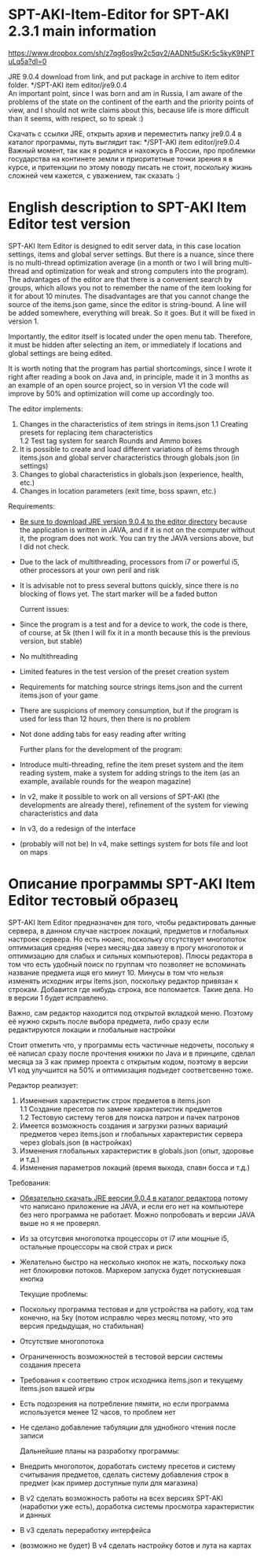 # SPT-AKI-Item-Editor for SPT-AKI 2.3.1 main information
https://www.dropbox.com/sh/z7qg6os9w2c5qv2/AADNt5uSKr5c5kyK9NPTuLq5a?dl=0  

JRE 9.0.4 download from link, and put package in archive to item editor folder. */SPT-AKI item editor/jre9.0.4  
  An important point, since I was born and am in Russia, I am aware of the problems of the state on the continent of the earth and the priority points of view, and I    should not write claims about this, because life is more difficult than it seems, with respect, so to speak :)

Скачать с ссылки JRE, открыть архив и переместить папку jre9.0.4 в каталог программы, путь выглядит так: */SPT-AKI item editor/jre9.0.4  
Важный момент, так как я родился и нахожусь в России, про проблемки государства на континете земли и приоритетные точки зрения я в курсе, и притензции по этому поводу писать не стоит, поскольку жизнь сложней чем кажется, с уважением, так сказать :)

# English description to SPT-AKI Item Editor test version

  SPT-AKI Item Editor is designed to edit server data, in this case location settings, items and global server settings. But there is a nuance, since there is no multi-thread optimization average (in a month or two I will bring multi-thread and optimization for weak and strong computers into the program).  
  The advantages of the editor are that there is a convenient search by groups, which allows you not to remember the name of the item looking for it for about 10 minutes. The disadvantages are that you cannot change the source of the items.json game, since the editor is string-bound. A line will be added somewhere, everything will break. So it goes. But it will be fixed in version 1.
  
  Importantly, the editor itself is located under the open menu tab. Therefore, it must be hidden after selecting an item, or immediately if locations and global settings are being edited.

  It is worth noting that the program has partial shortcomings, since I wrote it right after reading a book on Java and, in principle, made it in 3 months as an example of an open source project, so in version V1 the code will improve by 50% and optimization will come up accordingly too.
  
  The editor implements:
1. Changes in the characteristics of item strings in items.json
1.1 Creating presets for replacing item characteristics  
1.2 Test tag system for search Rounds and Ammo boxes
3. It is possible to create and load different variations of items through items.json and global server characteristics through globals.json (in settings)
4. Changes to global characteristics in globals.json (experience, health, etc.)
5. Changes in location parameters (exit time, boss spawn, etc.)

  Requirements:
* [Be sure to download JRE version 9.0.4 to the editor directory](https://www.dropbox.com/sh/z7qg6os9w2c5qv2/AADNt5uSKr5c5kyK9NPTuLq5a?dl=0) because the application is written in JAVA, and if it is not on the computer without it, the program does not work. You can try the JAVA versions above, but I did not check.
* Due to the lack of multithreading, processors from i7 or powerful i5, other processors at your own peril and risk
* It is advisable not to press several buttons quickly, since there is no blocking of flows yet. The start marker will be a faded button

  Current issues:
* Since the program is a test and for a device to work, the code is there, of course, at 5k (then I will fix it in a month because this is the previous version, but stable)
* No multithreading
* Limited features in the test version of the preset creation system
* Requirements for matching source strings items.json and the current items.json of your game
* There are suspicions of memory consumption, but if the program is used for less than 12 hours, then there is no problem
* Not done adding tabs for easy reading after writing
  
  
  Further plans for the development of the program:
* Introduce multi-threading, refine the item preset system and the item reading system, make a system for adding strings to the item (as an example, available rounds for the weapon magazine)
* In v2, make it possible to work on all versions of SPT-AKI (the developments are already there), refinement of the system for viewing characteristics and data
* In v3, do a redesign of the interface
* (probably will not be) In v4, make settings system for bots file and loot on maps

# Описание программы SPT-AKI Item Editor тестовый образец

  SPT-AKI Item Editor предназначен для того, чтобы редактировать данные сервера, в данном случае настроек локаций, предметов и глобальных настроек сервера. Но есть нюанс, поскольку отсутствует многопоток оптимизация средняя (через месяц-два завезу в прогу многопоток и оптимизацию для слабых и сильных компьютеров).
  Плюсы редактора в том что есть удобный поиск по группам что позволяет не вспоминать название предмета ищя его минут 10. Минусы в том что нельзя изменять исходник игры items.json, поскольку редактор привязан к строкам. Добавится где нибудь строка, все поломается. Такие дела. Но в версии 1 будет исправлено.

  Важно, сам редактор находится под открытой вкладкой меню. Поэтому её нужно скрыть после выбора предмета, либо сразу если редактируются локации и глобальные настройки

  Стоит отметить что, у программы есть частичные недочеты, посольку я её написал сразу после прочтения книжки по Java и в принципе, сделал месяца за 3 как пример проекта с открытым кодом, поэтому в версии V1 код улучшится на 50% и оптимизация подъедет соответсвенно тоже.

  Редактор реализует:
1. Изменения характеристик строк предметов в items.json  
1.1 Создание пресетов по замене характеристик предметов  
1.2 Тестовую систему тегов для поиска патрон и пачек патронов
3. Имеется возможность создания и загрузки разных вариаций предметов через items.json и глобальных характеристик сервера через globals.json (в настройках)
4. Изменения глобальных характеристик в globals.json (опыт, здоровье и т.д.)
5. Изменения параметров локаций (время выхода, спавн босса и т.д.)

  Требования:
* [Обязательно скачать JRE версии 9.0.4 в каталог редактора](https://www.dropbox.com/sh/z7qg6os9w2c5qv2/AADNt5uSKr5c5kyK9NPTuLq5a?dl=0) потому что написано приложение на JAVA, и если его нет на компьютере без него программа не работает. Можно попробовать и версии JAVA выше но я не проверял.
* Из за отсутсвия многопотка процессоры от i7 или мощные i5, остальные процессоры на свой страх и риск
* Желательно быстро на несколько кнопок не жать, поскольку пока нет блокировки потоков. Маркером запуска будет потускневшая кнопка

  Текущие проблемы:
* Поскольку программа тестовая и для устройства на работу, код там конечно, на 5ку (потом исправлю через месяц потому, что это версия предыдущая, но стабильная)
* Отсутствие многопотока
* Ограниченность возможностей в тестовой версии системы создания пресета
* Требования к соответвию строк исходника items.json и текущему items.json вашей игры
* Есть подозрения на потребление пямяти, но если программа используется менее 12 часов, то проблем нет
* Не сделано добавление табуляции для уднобного чтения после записи

  Дальнейшие планы на разработку программы:
* Внедрить многопоток, доработать систему пресетов и систему считывания предметов, сделать систему добавления строк в предмет (как пример доступные пули для магазина)
* В v2 сделать возможность работы  на всех версиях SPT-AKI (наработки уже есть), доработка системы просмотра характеристик и данных
* В v3 сделать переработку интерфейса
* (возможно не будет) В v4 сделать настройку ботов и лута на картах
